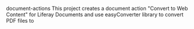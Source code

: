  document-actions
This project creates a document action "Convert to Web Content" for Liferay Documents  and use easyConverter library to convert PDF files to 
